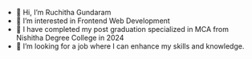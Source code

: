 - 👋 Hi, I’m Ruchitha Gundaram 
- 👀 I’m interested in Frontend Web Development 
- 🌱 I have completed my post graduation specialized in MCA from Nishitha Degree College in 2024
- 💞️ I’m looking for a job where I can enhance my skills and knowledge.
<!---
Ruchitha2412/Ruchitha2412 is a ✨ special ✨ repository because its `README.md` (this file) appears on your GitHub profile.
You can click the Preview link to take a look at your changes.
--->
